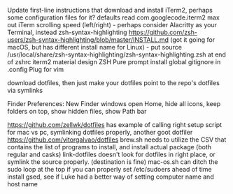 Update first-line instructions that download and install
iTerm2, perhaps some configuration files for it? defaults read com.googlecode.iterm2 
max out iTerm scrolling speed (left/right) - perhaps consider Alacritty as your Terminal, instead
zsh-syntax-highlighting https://github.com/zsh-users/zsh-syntax-highlighting/blob/master/INSTALL.md (got it going for macOS, but has different install name for Linux) - put source /usr/local/share/zsh-syntax-highlighting/zsh-syntax-highlighting.zsh at end of zshrc
iterm2 material design
ZSH Pure prompt
install global gitignore in .config
Plug for vim

download dotfiles, then just make your dotfiles point to the repo's dotfiles via symlinks

Finder Preferences: New Finder windows open Home, hide all icons, keep folders on top, show hidden files, show Path bar

https://github.com/zellwk/dotfiles has example of calling right setup script for mac vs pc, symlinking dotfiles properly, 
another goot dotfiler https://github.com/vitorgalvao/dotfiles
brew.sh needs to utilize the CSV that contains the list of programs to install, and install actual package (both regular and casks)
link-dotfiles doesn't look for dotfiles in right place, or symlink the source properly. (destination is fine)
mac-os.sh can ditch the sudo loop at the top if you can properly set /etc/sudoers ahead of time
install gsed, see if Luke had a better way of setting computer name and host name
